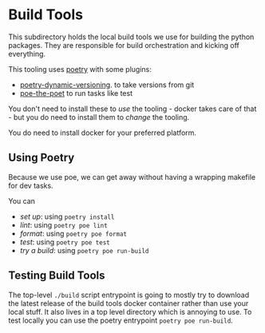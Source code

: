 # Build Tools

This subdirectory holds the local build tools we use for building the python packages. They are responsible for build orchestration and kicking off everything.

This tooling uses [poetry](python-poetry.org) with some plugins:
- [poetry-dynamic-versioning](https://pypi.org/project/poetry-dynamic-versioning/). to take versions from git
- [poe-the-poet](https://pypi.org/project/poethepoet/) to run tasks like test

You don't need to install these to _use_ the tooling - docker takes care of that - but you do need to install them to _change_ the tooling.

You do need to install docker for your preferred platform.

## Using Poetry

Because we use poe, we can get away without having a wrapping makefile for dev tasks.

You can

- *set up*: using `poetry install`
- *lint*: using `poetry poe lint`
- *format*: using `poetry poe format`
- *test*: using `poetry poe test`
- *try a build*: using `poetry poe run-build`

## Testing Build Tools

The top-level `./build` script entrypoint is going to mostly try to download the latest release of the build tools docker container rather than use your local stuff. It also lives in a top level directory which is annoying to use. To test locally you can use the poetry entrypoint `poetry poe run-build`.
